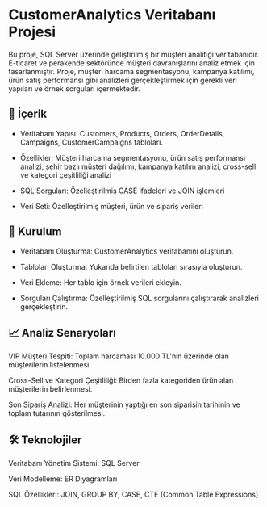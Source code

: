 # CustomerAnalytics Veritabanı Projesi

Bu proje, SQL Server üzerinde geliştirilmiş bir müşteri analitiği veritabanıdır. E-ticaret ve perakende sektöründe müşteri davranışlarını analiz etmek için tasarlanmıştır. Proje, müşteri harcama segmentasyonu, kampanya katılımı, ürün satış performansı gibi analizleri gerçekleştirmek için gerekli veri yapıları ve örnek sorguları içermektedir.


## 🔧 İçerik

* Veritabanı Yapısı: Customers, Products, Orders, OrderDetails, Campaigns, CustomerCampaigns tabloları.

* Özellikler: Müşteri harcama segmentasyonu, ürün satış performansı analizi, şehir bazlı müşteri dağılımı, kampanya katılım analizi, cross-sell ve kategori çeşitliliği analizi

* SQL Sorguları: Özelleştirilmiş CASE ifadeleri ve JOIN işlemleri

* Veri Seti: Özelleştirilmiş müşteri, ürün ve sipariş verileri

## 🚀 Kurulum

* Veritabanı Oluşturma: CustomerAnalytics veritabanını oluşturun.

* Tabloları Oluşturma: Yukarıda belirtilen tabloları sırasıyla oluşturun.

* Veri Ekleme: Her tablo için örnek verileri ekleyin.

* Sorguları Çalıştırma: Özelleştirilmiş SQL sorgularını çalıştırarak analizleri gerçekleştirin.

## 📈 Analiz Senaryoları

VIP Müşteri Tespiti: Toplam harcaması 10.000 TL'nin üzerinde olan müşterilerin listelenmesi.

Cross-Sell ve Kategori Çeşitliliği: Birden fazla kategoriden ürün alan müşterilerin belirlenmesi.

Son Sipariş Analizi: Her müşterinin yaptığı en son siparişin tarihinin ve toplam tutarının gösterilmesi.

## 🛠️ Teknolojiler

Veritabanı Yönetim Sistemi: SQL Server

Veri Modelleme: ER Diyagramları

SQL Özellikleri: JOIN, GROUP BY, CASE, CTE (Common Table Expressions)


